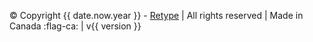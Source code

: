 © Copyright {{ date.now.year }} - [Retype](https://retype.com/) | All rights reserved | Made in Canada :flag-ca: | v{{ version }}